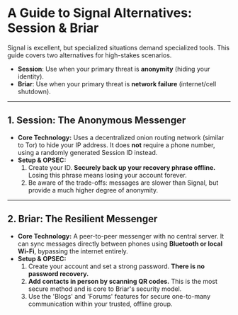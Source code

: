 # A Guide to Signal Alternatives: Session & Briar

Signal is excellent, but specialized situations demand specialized tools. This guide covers two alternatives for high-stakes scenarios.

*   **Session**: Use when your primary threat is **anonymity** (hiding your identity).
*   **Briar**: Use when your primary threat is **network failure** (internet/cell shutdown).

---

## 1. Session: The Anonymous Messenger

*   **Core Technology:** Uses a decentralized onion routing network (similar to Tor) to hide your IP address. It does **not** require a phone number, using a randomly generated Session ID instead.
*   **Setup & OPSEC:**
    1.  Create your ID. **Securely back up your recovery phrase offline.** Losing this phrase means losing your account forever.
    2.  Be aware of the trade-offs: messages are slower than Signal, but provide a much higher degree of anonymity.

---

## 2. Briar: The Resilient Messenger

*   **Core Technology:** A peer-to-peer messenger with no central server. It can sync messages directly between phones using **Bluetooth or local Wi-Fi**, bypassing the internet entirely.
*   **Setup & OPSEC:**
    1.  Create your account and set a strong password. **There is no password recovery.**
    2.  **Add contacts in person by scanning QR codes.** This is the most secure method and is core to Briar's security model.
    3.  Use the 'Blogs' and 'Forums' features for secure one-to-many communication within your trusted, offline group.
